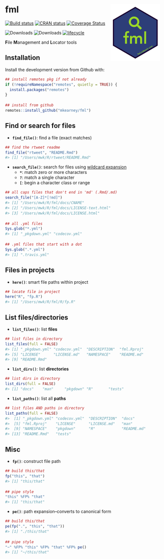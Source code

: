 
<!-- README.md is generated from README.Rmd. Please edit that file -->

# fml <img src="man/figures/logo.png" width="160px" align="right" />

[![Build
status](https://travis-ci.org/mkearney/fml.svg?branch=master)](https://travis-ci.org/mkearney/fml)
[![CRAN
status](https://www.r-pkg.org/badges/version/fml)](https://cran.r-project.org/package=fml)
[![Coverage
Status](https://codecov.io/gh/mkearney/fml/branch/master/graph/badge.svg)](https://codecov.io/gh/mkearney/fml?branch=master)

![Downloads](https://cranlogs.r-pkg.org/badges/fml)
![Downloads](https://cranlogs.r-pkg.org/badges/grand-total/fml)
[![lifecycle](https://img.shields.io/badge/lifecycle-experimental-orange.svg)](https://www.tidyverse.org/lifecycle/#experimental)

**F**ile **M**anagement and **L**ocator tools

## Installation

Install the development version from Github with:

``` r
## install remotes pkg if not already
if (!requireNamespace("remotes", quietly = TRUE)) {
  install.packages("remotes")
}

## install from github
remotes::install_github("mkearney/fml")
```

## Find or search for files

  - **`find_file()`**: find a file (exact matches)

<!-- end list -->

``` r
## find the rtweet readme
find_file("rtweet", "README.Rmd")
#> [1] "/Users/mwk/R/rtweet/README.Rmd"
```

  - **`search_file()`**: search for files using [wildcard
    expansion](http://pubs.opengroup.org/onlinepubs/9699919799/functions/glob.html)
      - **`*`**: match zero or more characters
      - **`?`**: match a single character
      - **`[`**: begin a character class or range

<!-- end list -->

``` r
## all caps files that don't end in 'md' (.Rmd/.md)
search_file("[A-Z]*[!md]")
#> [1] "/Users/mwk/R/fml/docs/CNAME"            
#> [2] "/Users/mwk/R/fml/docs/LICENSE-text.html"
#> [3] "/Users/mwk/R/fml/docs/LICENSE.html"

## all .yml files
Sys.glob("*.yml")
#> [1] "_pkgdown.yml" "codecov.yml"

## .yml files that start with a dot
Sys.glob(".*.yml")
#> [1] ".travis.yml"
```

## Files in projects

  - **`here()`**: smart file paths within project

<!-- end list -->

``` r
## locate file in project
here("R", "fp.R")
#> [1] "/Users/mwk/R/fml/R/fp.R"
```

## List files/directories

  - **`list_files()`**: list **files**

<!-- end list -->

``` r
## list files in directory
list_files(full = FALSE)
#> [1] "_pkgdown.yml" "codecov.yml"  "DESCRIPTION"  "fml.Rproj"   
#> [5] "LICENSE"      "LICENSE.md"   "NAMESPACE"    "README.md"   
#> [9] "README.Rmd"
```

  - **`list_dirs()`**: list **directories**

<!-- end list -->

``` r
## list dirs in directory
list_dirs(full = FALSE)
#> [1] "docs"    "man"     "pkgdown" "R"       "tests"
```

  - **`list_paths()`**: list all **paths**

<!-- end list -->

``` r
## list files AND paths in directory
list_paths(full = FALSE)
#>  [1] "_pkgdown.yml" "codecov.yml"  "DESCRIPTION"  "docs"        
#>  [5] "fml.Rproj"    "LICENSE"      "LICENSE.md"   "man"         
#>  [9] "NAMESPACE"    "pkgdown"      "R"            "README.md"   
#> [13] "README.Rmd"   "tests"
```

## Misc

  - **`fp()`**: construct file path

<!-- end list -->

``` r
## build this/that
fp("this", "that")
#> [1] "this/that"

## pipe style
"this" %FP% "that"
#> [1] "this/that"
```

  - **`pe()`**: path expansion–converts to canonical form

<!-- end list -->

``` r
## build this/that
pe(fp(".", "this", "that"))
#> [1] "./this/that"

## pipe style
"~" %FP% "this" %FP% "that" %FP% pe()
#> [1] "~/this/that"
```
